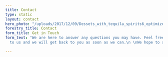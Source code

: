 ```yaml
---
title: Contact
type: static
layout: contact
hero_photo: "/uploads/2017/12/09/Dessets_with_tequila_spirits6_optimized.jpg"
forestry_title: Contact
form_title: Get in Touch
form_text: "We are here to answer any questions you may have. Feel free to reach out
  to us and we will get back to you as soon as we can.\n \nWe hope to see you soon!"

---
```

